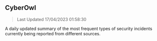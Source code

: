 ## CyberOwl 
> Last Updated 17/04/2023 01:58:30 


A daily updated summary of the most frequent types of security incidents currently being reported from different sources.

